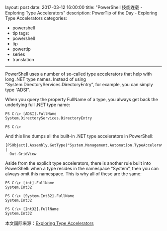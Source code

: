﻿layout: post
date: 2017-03-12 16:00:00
title: "PowerShell 技能连载 - Exploring Type Accelerators"
description: PowerTip of the Day - Exploring Type Accelerators
categories:
- powershell
- tip
tags:
- powershell
- tip
- powertip
- series
- translation
---
PowerShell uses a number of so-called type accelerators that help with long .NET type names. Instead of using “System.DirectoryServices.DirectoryEntry”, for example, you can simply type “ADSI”.

When you query the property FullName of a type, you always get back the underlying full .NET type name:

     
    PS C:\> [ADSI].FullName
    System.DirectoryServices.DirectoryEntry
    
    PS C:\>
     

And this line dumps all the built-in .NET type accelerators in PowerShell:

    [PSObject].Assembly.GetType("System.Management.Automation.TypeAccelerators")::get |
      Out-GridView
    

Aside from the explicit type accelerators, there is another rule built into PowerShell: when a type resides in the namespace “System”, then you can always omit this namespace. This is why all of these are the same:

     
    PS C:\> [int].FullName
    System.Int32
    
    PS C:\> [System.Int32].FullName
    System.Int32
    
    PS C:\> [Int32].FullName
    System.Int32

<!--more-->
本文国际来源：[Exploring Type Accelerators](http://community.idera.com/powershell/powertips/b/tips/posts/exploring-type-accelerators)
